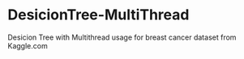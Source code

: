 # DesicionTree-MultiThread
Desicion Tree with Multithread usage for breast cancer dataset from Kaggle.com
